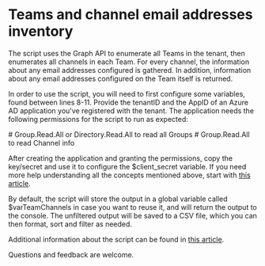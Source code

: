 # Teams and channel email addresses inventory

The script uses the Graph API to enumerate all Teams in the tenant, then enumerates all channels in each Team. For every channel, the information about any email addresses configured is gathered. In addition, information about any email addresses configured on the Team itself is returned.

In order to use the script, you will need to first configure some variables, found between lines 8-11. Provide the tenantID and the AppID of an Azure AD application you've registered with the tenant. The application needs the following permissions for the script to run as expected:

\#    Group.Read.All or Directory.Read.All to read all Groups
\#    Group.Read.All to read Channel info

After creating the application and granting the permissions, copy the key/secret and use it to configure the $client_secret variable. If you need more help understanding all the concepts mentioned above, start with [this article](https://docs.microsoft.com/en-us/graph/auth/auth-concepts).

By default, the script will store the output in a global variable called $varTeamChannels in case you want to reuse it, and will return the output to the console. The unfiltered output will be saved to a CSV file, which you can then format, sort and filter as needed.

Additional information about the script can be found in [this article](https://www.michev.info/blog/post/2676/reporting-on-any-email-addresses-configured-for-teams-and-channels-via-the-graph-api).

Questions and feedback are welcome.
